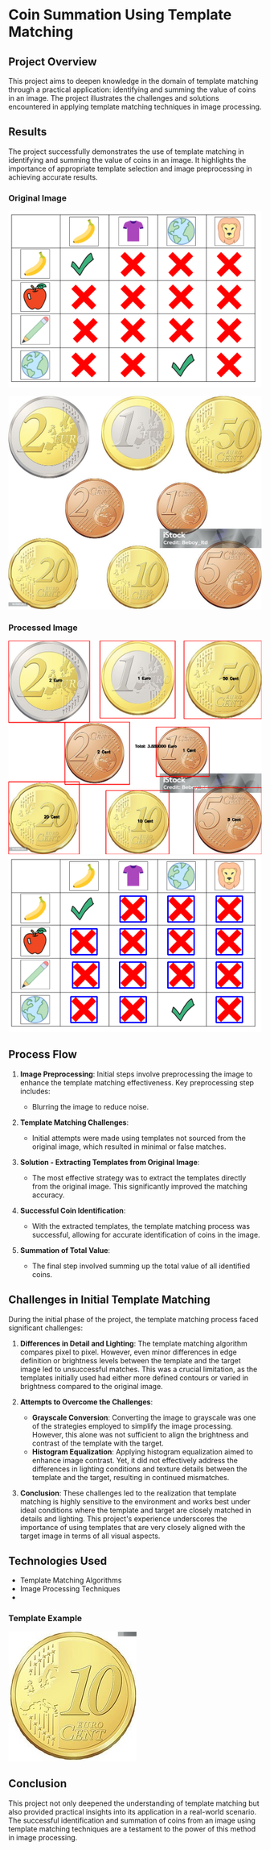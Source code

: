 # Coin Summation Using Template Matching

## Project Overview
This project aims to deepen knowledge in the domain of template matching through a practical application: identifying and summing the value of coins in an image. The project illustrates the challenges and solutions encountered in applying template matching techniques in image processing.


## Results
The project successfully demonstrates the use of template matching in identifying and summing the value of coins in an image. It highlights the importance of appropriate template selection and image preprocessing in achieving accurate results.

### Original Image
![Processed Image with Identified Cross](https://github.com/ange-nguetsop/TemplateMatching/blob/main/TemplateMatching/Test3.png)

![Processed Image with Identified Coins](https://github.com/ange-nguetsop/TemplateMatching/blob/main/TemplateMatching/Test.jpg)

### Processed Image
![Processed Image with Identified Coins](https://github.com/ange-nguetsop/TemplateMatching/blob/main/TemplateMatching/Result.png)
![Processed Image with Identified Coins](https://github.com/ange-nguetsop/TemplateMatching/blob/main/TemplateMatching/Cross.png)

## Process Flow
1. **Image Preprocessing**: Initial steps involve preprocessing the image to enhance the template matching effectiveness. Key preprocessing step includes:
   - Blurring the image to reduce noise.

2. **Template Matching Challenges**:
   - Initial attempts were made using templates not sourced from the original image, which resulted in minimal or false matches.

3. **Solution - Extracting Templates from Original Image**:
   - The most effective strategy was to extract the templates directly from the original image. This significantly improved the matching accuracy.

4. **Successful Coin Identification**:
   - With the extracted templates, the template matching process was successful, allowing for accurate identification of coins in the image.

5. **Summation of Total Value**:
   - The final step involved summing up the total value of all identified coins.

## Challenges in Initial Template Matching

During the initial phase of the project, the template matching process faced significant challenges:

1. **Differences in Detail and Lighting**: The template matching algorithm compares pixel to pixel. However, even minor differences in edge definition or brightness levels between the template and the target image led to unsuccessful matches. This was a crucial limitation, as the templates initially used had either more defined contours or varied in brightness compared to the original image.

2. **Attempts to Overcome the Challenges**:
    - **Grayscale Conversion**: Converting the image to grayscale was one of the strategies employed to simplify the image processing. However, this alone was not sufficient to align the brightness and contrast of the template with the target.
    - **Histogram Equalization**: Applying histogram equalization aimed to enhance image contrast. Yet, it did not effectively address the differences in lighting conditions and texture details between the template and the target, resulting in continued mismatches.

3. **Conclusion**: These challenges led to the realization that template matching is highly sensitive to the environment and works best under ideal conditions where the template and target are closely matched in details and lighting. This project's experience underscores the importance of using templates that are very closely aligned with the target image in terms of all visual aspects.

## Technologies Used
- Template Matching Algorithms
- Image Processing Techniques
- 
### Template Example

![Example of a Template Used](https://github.com/ange-nguetsop/TemplateMatching/blob/main/Template/10cent.jpg)

## Conclusion
This project not only deepened the understanding of template matching but also provided practical insights into its application in a real-world scenario. The successful identification and summation of coins from an image using template matching techniques are a testament to the power of this method in image processing.
